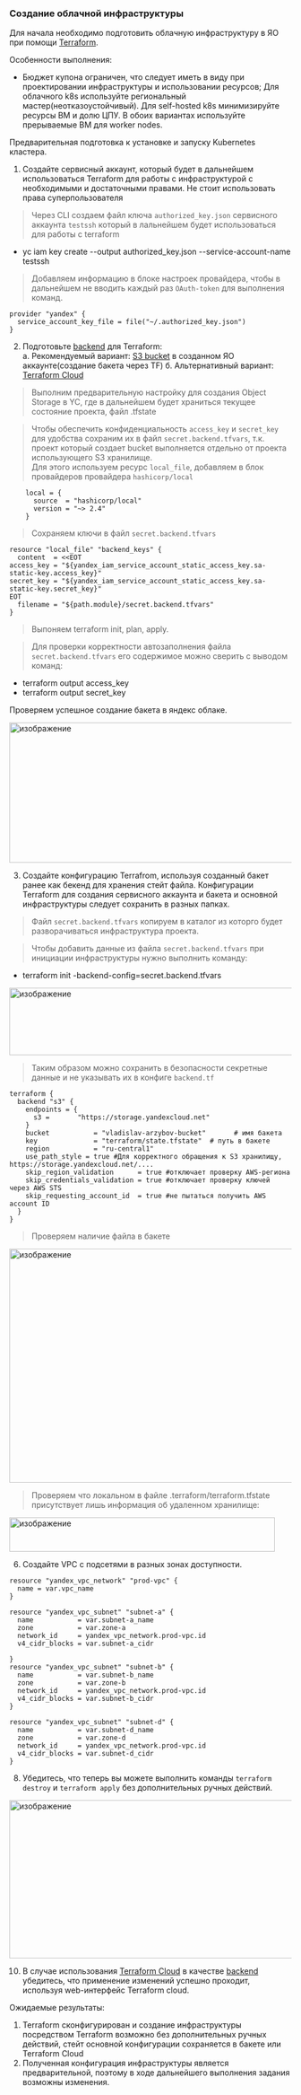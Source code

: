 ### Создание облачной инфраструктуры

Для начала необходимо подготовить облачную инфраструктуру в ЯО при помощи [Terraform](https://www.terraform.io/).

Особенности выполнения:

- Бюджет купона ограничен, что следует иметь в виду при проектировании инфраструктуры и использовании ресурсов;
Для облачного k8s используйте региональный мастер(неотказоустойчивый). Для self-hosted k8s минимизируйте ресурсы ВМ и долю ЦПУ. В обоих вариантах используйте прерываемые ВМ для worker nodes.

Предварительная подготовка к установке и запуску Kubernetes кластера.

1. Создайте сервисный аккаунт, который будет в дальнейшем использоваться Terraform для работы с инфраструктурой с необходимыми и достаточными правами. Не стоит использовать права суперпользователя

> Через CLI создаем файл ключа ```authorized_key.json``` сервисного аккаунта ```testssh``` который в лальнейшем будет использоваться для работы с terraform
- yc iam key create --output authorized_key.json --service-account-name testssh

> Добавляем информацию в блоке настроек провайдера, чтобы в дальнейшем не вводить каждый раз ```OAuth-token``` для выполнения команд.

```
provider "yandex" {
  service_account_key_file = file("~/.authorized_key.json")
}
```

2. Подготовьте [backend](https://developer.hashicorp.com/terraform/language/backend) для Terraform:  
   а. Рекомендуемый вариант: [S3 bucket](https://ru.hexlet.io/courses/terraform-basics/lessons/remote-state/theory_unit) в созданном ЯО аккаунте(создание бакета через TF)
   б. Альтернативный вариант:  [Terraform Cloud](https://app.terraform.io/)

> Выполним предварительную настройку для создания Object Storage в YC, где в дальнейшем будет храниться текущее состояние проекта, файл .tfstate

> Чтобы обеспечить конфиденциальность ```access_key``` и ```secret_key``` для удобства сохраним их в файл ```secret.backend.tfvars```, т.к. проект который создает bucket выполняется отдельно от проекта использующего S3 хранилище.   
> Для этого используем ресурс ```local_file```, добавляем в блок провайдеров провайдера ```hashicorp/local```

```
    local = {
      source  = "hashicorp/local"
      version = "~> 2.4"
    }
```

> Cохраняем ключи в файл ```secret.backend.tfvars```

```
resource "local_file" "backend_keys" {
  content  = <<EOT
access_key = "${yandex_iam_service_account_static_access_key.sa-static-key.access_key}"
secret_key = "${yandex_iam_service_account_static_access_key.sa-static-key.secret_key}"
EOT
  filename = "${path.module}/secret.backend.tfvars"
}
```

> Выпоняем terraform init, plan, apply.

> Для проверки корректности автозаполнения файла ```secret.backend.tfvars``` его содержимое можно сверить с выводом команд:
- terraform output access_key
- terraform output secret_key

Проверяем успешное создание бакета в яндекс облаке.

<img width="822" height="250" alt="изображение" src="https://github.com/user-attachments/assets/46be7422-899b-4e7d-b4fc-2de4d574a1b3" />

3. Создайте конфигурацию Terrafrom, используя созданный бакет ранее как бекенд для хранения стейт файла. Конфигурации Terraform для создания сервисного аккаунта и бакета и основной инфраструктуры следует сохранить в разных папках.

> Файл ```secret.backend.tfvars``` копируем в каталог из которго будет разворачиваться инфраструктура проекта.

> Чтобы добавить данные из файла ```secret.backend.tfvars``` при инициации инфраструктуры нужно выполнить команду: 
- terraform init -backend-config=secret.backend.tfvars

<img width="832" height="120" alt="изображение" src="https://github.com/user-attachments/assets/ccca2f40-ee76-48b0-951c-71e77ee2688e" />

> Таким образом можно сохранить в безопасности секретные данные и не указывать их в конфиге ```backend.tf```

```
terraform {
  backend "s3" {
    endpoints = {
      s3 =       "https://storage.yandexcloud.net"
    }
    bucket           = "vladislav-arzybov-bucket"       # имя бакета
    key              = "terraform/state.tfstate"  # путь в бакете
    region           = "ru-central1" 
    use_path_style = true #Для корректного обращения к S3 хранилищу, https://storage.yandexcloud.net/....
    skip_region_validation      = true #отключает проверку AWS-региона
    skip_credentials_validation = true #отключает проверку ключей через AWS STS
    skip_requesting_account_id  = true #не пытаться получить AWS account ID
  }
}
```

> Проверяем наличие файла в бакете

<img width="924" height="417" alt="изображение" src="https://github.com/user-attachments/assets/cc8c642a-19c9-4fc8-87c5-2ab4a49d03c6" />

> Проверяем что локальном в файле .terraform/terraform.tfstate присутствует лишь информация об удаленном хранилище:

<img width="474" height="61" alt="изображение" src="https://github.com/user-attachments/assets/d2b1ce61-1d3a-442c-9739-d5206b55dbb9" />

6. Создайте VPC с подсетями в разных зонах доступности.

```
resource "yandex_vpc_network" "prod-vpc" {
  name = var.vpc_name
}

resource "yandex_vpc_subnet" "subnet-a" {
  name           = var.subnet-a_name
  zone           = var.zone-a
  network_id     = yandex_vpc_network.prod-vpc.id
  v4_cidr_blocks = var.subnet-a_cidr

}
resource "yandex_vpc_subnet" "subnet-b" {
  name           = var.subnet-b_name
  zone           = var.zone-b
  network_id     = yandex_vpc_network.prod-vpc.id
  v4_cidr_blocks = var.subnet-b_cidr
}

resource "yandex_vpc_subnet" "subnet-d" {
  name           = var.subnet-d_name
  zone           = var.zone-d
  network_id     = yandex_vpc_network.prod-vpc.id
  v4_cidr_blocks = var.subnet-d_cidr
}
```

8. Убедитесь, что теперь вы можете выполнить команды `terraform destroy` и `terraform apply` без дополнительных ручных действий.

<img width="647" height="282" alt="изображение" src="https://github.com/user-attachments/assets/b218f805-6238-4d86-bf20-404680908071" />

10. В случае использования [Terraform Cloud](https://app.terraform.io/) в качестве [backend](https://developer.hashicorp.com/terraform/language/backend) убедитесь, что применение изменений успешно проходит, используя web-интерфейс Terraform cloud.

Ожидаемые результаты:

1. Terraform сконфигурирован и создание инфраструктуры посредством Terraform возможно без дополнительных ручных действий, стейт основной конфигурации сохраняется в бакете или Terraform Cloud
2. Полученная конфигурация инфраструктуры является предварительной, поэтому в ходе дальнейшего выполнения задания возможны изменения.

